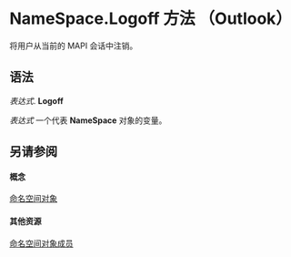 
# NameSpace.Logoff 方法 （Outlook）

将用户从当前的 MAPI 会话中注销。


## 语法

 _表达式_. **Logoff**

 _表达式_ 一个代表 **NameSpace** 对象的变量。


## 另请参阅


#### 概念


[命名空间对象](f0dcaa19-07f5-5d42-a3bf-2e42b7885644.md)
#### 其他资源


[命名空间对象成员](d7a978a3-a2c8-6195-c5f8-af8773500456.md)